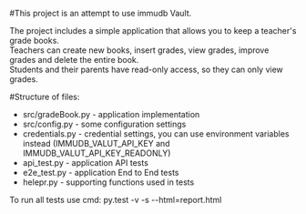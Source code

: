 #This project is an attempt to use immudb Vault.

The project includes a simple application that allows you to keep a teacher's grade books.  
Teachers can create new books, insert grades, view grades, improve grades and delete the entire book.  
Students and their parents have read-only access, so they can only view grades.  

#Structure of files:
- src/gradeBook.py - application implementation
- src/config.py - some configuration settings
- credentials.py - credential settings, you can use environment variables instead (IMMUDB_VALUT_API_KEY and IMMUDB_VALUT_API_KEY_READONLY)
- api_test.py - application API tests
- e2e_test.py - application  End to End tests
- helepr.py - supporting functions used in tests

To run all tests use cmd: py.test -v -s --html=report.html

